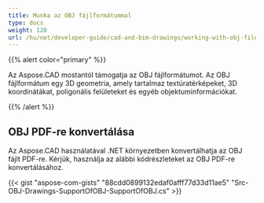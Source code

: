 ```yaml
---
title: Munka az OBJ fájlformátummal
type: docs
weight: 120
url: /hu/net/developer-guide/cad-and-bim-drawings/working-with-obj-file-format/
---
```


{{% alert color="primary" %}}

Az Aspose.CAD mostantól támogatja az OBJ fájlformátumot. Az OBJ fájlformátum egy 3D geometria, amely tartalmaz textúratérképeket, 3D koordinátákat, poligonális felületeket és egyéb objektuminformációkat.

{{% /alert %}}

## **OBJ PDF-re konvertálása**

Az Aspose.CAD használatával .NET környezetben konvertálhatja az OBJ fájlt PDF-re. Kérjük, használja az alábbi kódrészleteket az OBJ PDF-re konvertálásához.

{{< gist "aspose-com-gists" "88cdd0899132edaf0afff77d33d11ae5" "Src-OBJ-Drawings-SupportOfOBJ-SupportOfOBJ.cs" >}}
